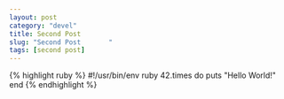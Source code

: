 ```yaml
---
layout: post
category: "devel"
title: Second Post
slug: "Second Post       "
tags: [second post]
---
```


{% highlight ruby %}
#!/usr/bin/env ruby
42.times do
  puts "Hello World!"
end
{% endhighlight %}

